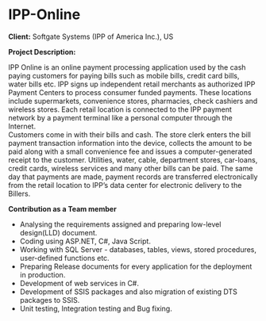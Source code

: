 # IPP-Online

<b>Client:</b> Softgate Systems (IPP of America Inc.), US<br/>

<b>Project Description:</b><br/>

IPP Online is an online payment processing application used by the cash paying customers for paying 
bills such as mobile bills, credit card bills, water bills etc. IPP signs up independent retail merchants as 
authorized IPP Payment Centers to process consumer funded payments. These locations include 
supermarkets, convenience stores, pharmacies, check cashiers and wireless stores. Each retail location is 
connected to the IPP payment network by a payment terminal like a personal computer through the 
Internet.<br/>
 Customers come in with their bills and cash. The store clerk enters the bill payment transaction 
information into the device, collects the amount to be paid along with a small convenience fee and issues 
a computer-generated receipt to the customer. Utilities, water, cable, department stores, car-loans, credit 
cards, wireless services and many other bills can be paid. The same day that payments are made, payment
records are transferred electronically from the retail location to IPP’s data center for electronic delivery to
the Billers.<br/>

<b>Contribution as a Team member</b><br/>
- Analysing the requirements assigned and preparing low-level design(LLD) document.
- Coding using ASP.NET, C#, Java Script.
- Working with SQL Server - databases, tables, views, stored procedures, user-defined functions etc.
- Preparing Release documents for every application for the deployment in production.
- Development of web services in C#.
- Development of SSIS packages and also migration of existing DTS packages to SSIS.
- Unit testing, Integration testing and Bug fixing.
